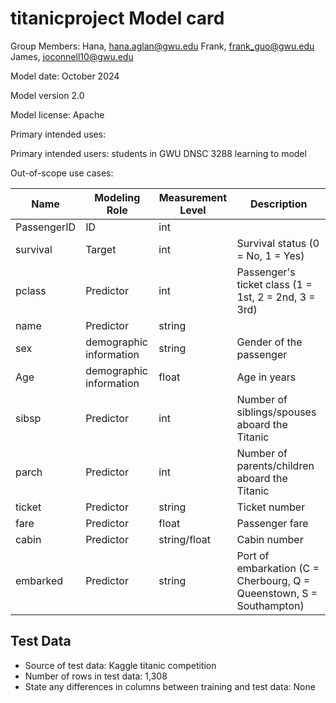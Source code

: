 # titanicproject Model card 
Group Members:
Hana, hana.aglan@gwu.edu
Frank, frank_guo@gwu.edu
James, joconnell10@gwu.edu

Model date: October 2024

Model version 2.0

Model license: Apache

Primary intended uses:

Primary intended users: students in GWU DNSC 3288 learning to model

Out-of-scope use cases: 

| **Name**     | **Modeling Role** | **Measurement Level** | **Description**                                             |
|--------------|-------------------|-----------------------|-------------------------------------------------------------|
| PassengerID  | ID                 | int                   |                            |
| survival     | Target             | int                   | Survival status (0 = No, 1 = Yes)                           |
| pclass       | Predictor          | int                   | Passenger's ticket class (1 = 1st, 2 = 2nd, 3 = 3rd)        |
| name         | Predictor          | string                |        |
| sex          | demographic information          | string                | Gender of the passenger                       |
| Age          | demographic information          | float                  | Age in years                                  |
| sibsp        | Predictor          | int                 | Number of siblings/spouses aboard the Titanic               |
| parch        | Predictor          | int                   | Number of parents/children aboard the Titanic               |
| ticket       | Predictor          | string                   | Ticket number                                               |
| fare         | Predictor          | float                | Passenger fare                                              |
| cabin        | Predictor          | string/float               | Cabin number                                                |
| embarked     | Predictor          | string               | Port of embarkation (C = Cherbourg, Q = Queenstown, S = Southampton) |




## Test Data
- Source of test data: Kaggle titanic competition 
- Number of rows in test data: 1,308
- State any differences in columns between training and test data: None

